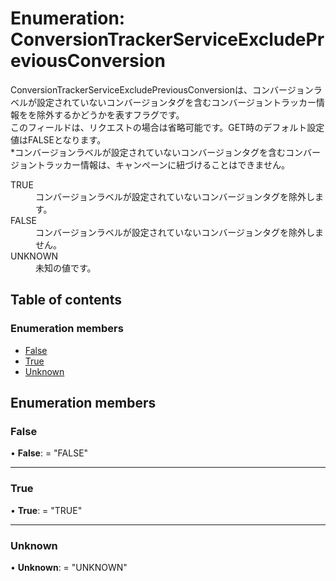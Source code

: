 # Enumeration: ConversionTrackerServiceExcludePreviousConversion


<div lang=\"ja\"> ConversionTrackerServiceExcludePreviousConversionは、コンバージョンラベルが設定されていないコンバージョンタグを含むコンバージョントラッカー情報をを除外するかどうかを表すフラグです。<br> このフィールドは、リクエストの場合は省略可能です。GET時のデフォルト設定値はFALSEとなります。<br> *コンバージョンラベルが設定されていないコンバージョンタグを含むコンバージョントラッカー情報は、キャンペーンに紐づけることはできません。 </div>  <dl class=term>   <dt class=\"term__item\">TRUE</dt>   <dd class=\"term__desc\"><span lang=\"ja\">コンバージョンラベルが設定されていないコンバージョンタグを除外します。</span></dd>   <dt class=\"term__item\">FALSE</dt>   <dd class=\"term__desc\"><span lang=\"ja\">コンバージョンラベルが設定されていないコンバージョンタグを除外しません。</span></dd>   <dt class=\"term__item\">UNKNOWN</dt>   <dd class=\"term__desc\"><span lang=\"ja\">未知の値です。</span></dd> </dl>

## Table of contents

### Enumeration members

- [False](conversiontrackerserviceexcludepreviousconversion.md#false)
- [True](conversiontrackerserviceexcludepreviousconversion.md#true)
- [Unknown](conversiontrackerserviceexcludepreviousconversion.md#unknown)

## Enumeration members

### False

• **False**: = "FALSE"

___

### True

• **True**: = "TRUE"

___

### Unknown

• **Unknown**: = "UNKNOWN"
